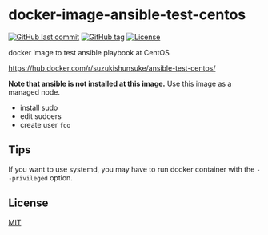 # docker-image-ansible-test-centos

[![GitHub last commit](https://img.shields.io/github/last-commit/suzuki-shunsuke/docker-image-ansible-test-centos.svg)](https://github.com/suzuki-shunsuke/docker-image-ansible-test-centos)
[![GitHub tag](https://img.shields.io/github/tag/suzuki-shunsuke/docker-image-ansible-test-centos.svg)](https://github.com/suzuki-shunsuke/docker-image-ansible-test-centos/releases)
[![License](http://img.shields.io/badge/license-mit-blue.svg?style=flat-square)](https://raw.githubusercontent.com/suzuki-shunsuke/docker-image-ansible-test-centos/master/LICENSE)

docker image to test ansible playbook at CentOS

https://hub.docker.com/r/suzukishunsuke/ansible-test-centos/

**Note that ansible is not installed at this image.**
Use this image as a managed node.

* install sudo
* edit sudoers
* create user `foo`

## Tips

If you want to use systemd, you may have to run docker container with the `--privileged` option.

## License

[MIT](LICENSE)
